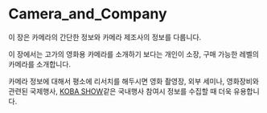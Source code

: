 # Camera\_and\_Company

이 장은 카메라의 간단한 정보와 카메라 제조사의 정보를 다룹니다.

이 장에서는 고가의 영화용 카메라를 소개하기 보다는 개인이 소장, 구매 가능한 레벨의 카메라를 소개합니다.

카메라 정보에 대해서 평소에 리서치를 해두시면 영화 촬영장, 외부 세미나, 영화장비와 관련된 국제행사, [KOBA SHOW](http://www.kobashow.com/kr/)같은 국내행사 참여시 정보를 수집할 때 더욱 유용합니다.

